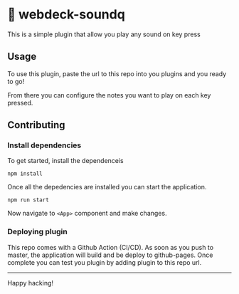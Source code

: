 # 🔌 webdeck-soundq

This is a simple plugin that allow you play any sound on key press

## Usage

To use this plugin, paste the url to this repo into you plugins and you ready to go!

From there you can configure the notes you want to play on each key pressed.

## Contributing

### Install dependencies

To get started, install the dependenceis

`npm install`

Once all the depedencies are installed you can start the application.

`npm run start`

Now navigate to `<App>` component and make changes.

### Deploying plugin

This repo comes with a Github Action (CI/CD). As soon as you push to master, the application will build and be deploy to github-pages. Once complete you can test you plugin by adding plugin to this repo url.

---

Happy hacking!
